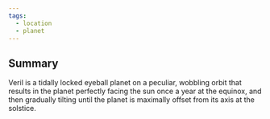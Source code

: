 ```yaml
---
tags:
  - location
  - planet
---
```

## Summary

Veril is a tidally locked eyeball planet on a peculiar, wobbling orbit that results in the planet perfectly facing the sun once a year at the equinox, and then gradually tilting until the planet is maximally offset from its axis at the solstice.